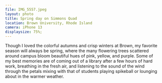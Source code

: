 ```yaml
---
file: IMG_5557.jpeg
layout: photo
title: Spring day on Simmons Quad
location: Brown University, Rhode Island
camera: iPhone 13
displaysize: 75%;
---
```


Though I loved the colorful autumns and crisp winters at Brown, my favorite
season will always be spring, where the many flowering trees scattered around
campus bloom beautiful hues of pink, yellow, and purple. Some of my best
memories are of coming out of a library after a few hours of hard work,
breathing in the fresh air, and listening to the sound of the wind through the
petals mixing with that of students playing spikeball or lounging about in the
warmer weather.
